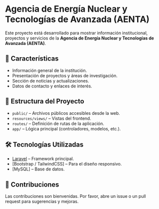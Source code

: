 # Agencia de Energía Nuclear y Tecnologías de Avanzada (AENTA)

Este proyecto está desarrollado para mostrar información institucional, proyectos y servicios de la **Agencia de Energía Nuclear y Tecnologías de Avanzada (AENTA)**.

## 🚀 Características
- Información general de la institución.  
- Presentación de proyectos y áreas de investigación.  
- Sección de noticias y actualizaciones.  
- Datos de contacto y enlaces de interés.  

## 📂 Estructura del Proyecto
- `public/` – Archivos públicos accesibles desde la web.  
- `resources/views/` – Vistas del frontend.  
- `routes/` – Definición de rutas de la aplicación.  
- `app/` – Lógica principal (controladores, modelos, etc.).  

## 🛠️ Tecnologías Utilizadas
- [Laravel](https://laravel.com/) – Framework principal.  
- [Bootstrap / TailwindCSS] – Para el diseño responsivo.  
- [MySQL] – Base de datos.  

## 🤝 Contribuciones
Las contribuciones son bienvenidas. Por favor, abre un issue o un pull request para sugerencias y mejoras.
